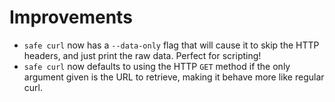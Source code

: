 # Improvements

- `safe curl` now has a `--data-only` flag that will cause it to
  skip the HTTP headers, and just print the raw data.  Perfect for
  scripting!
- `safe curl` now defaults to using the HTTP `GET` method if the
  only argument given is the URL to retrieve, making it behave
  more like regular curl.
